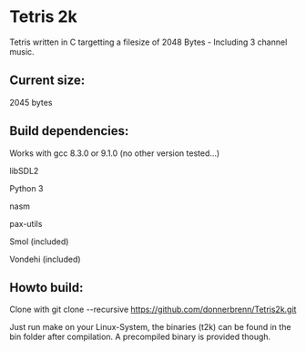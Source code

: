 # Tetris 2k

Tetris written in C targetting a filesize of 2048 Bytes - Including 3 channel music.


## Current size: 

2045 bytes


## Build dependencies:
Works with gcc 8.3.0 or 9.1.0 (no other version tested...)

libSDL2

Python 3

nasm

pax-utils

Smol (included)

Vondehi (included)

## Howto build:
Clone with 
git clone --recursive https://github.com/donnerbrenn/Tetris2k.git

Just run make on your Linux-System, the binaries (t2k) can be found in the bin folder after compilation. A precompiled binary is provided though.
